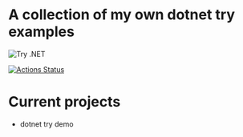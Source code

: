 # A collection of my own dotnet try examples
![Try .NET](https://github.com/dotnet/try)

[![Actions Status](https://github.com/decriptor/detnettry/workflows/DotnetTryVerify/badge.svg)](https://github.com/decriptor/dotnettry/actions)

# Current projects
* dotnet try demo
